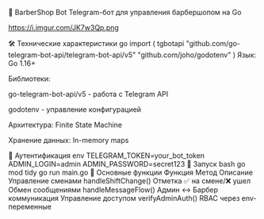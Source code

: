 🧔 BarberShop Bot
Telegram-бот для управления барбершопом на Go

https://i.imgur.com/JK7w3Qp.png

🛠 Технические характеристики
go
import (
    tgbotapi "github.com/go-telegram-bot-api/telegram-bot-api/v5"
    "github.com/joho/godotenv"
)
Язык: Go 1.16+

Библиотеки:

go-telegram-bot-api/v5 - работа с Telegram API

godotenv - управление конфигурацией

Архитектура: Finite State Machine

Хранение данных: In-memory maps

🔑 Аутентификация
env
TELEGRAM_TOKEN=your_bot_token
ADMIN_LOGIN=admin
ADMIN_PASSWORD=secret123
🚀 Запуск
bash
go mod tidy
go run main.go
📌 Основные функции
Функция	Метод	Описание
Управление сменами	handleShiftChange()	Отметка ✅ на смене/❌ ушел
Обмен сообщениями	handleMessageFlow()	Админ ↔ Барбер коммуникация
Управление доступом	verifyAdminAuth()	RBAC через env-переменные
